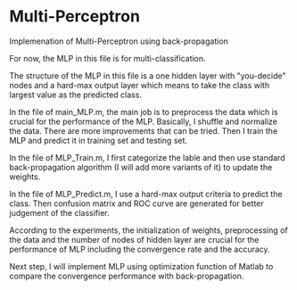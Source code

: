 # Multi-Perceptron
Implemenation of Multi-Perceptron using back-propagation

For now, the MLP in this file is for multi-classification.

The structure of the MLP in this file is a one hidden layer with "you-decide" nodes and a hard-max output layer which means to take the class with largest value as the predicted class.

In the file of main_MLP.m, the main job is to preprocess the data which is crucial for the performance of the MLP. Basically, I shuffle and normalize the data. There are more improvements that can be tried. Then I train the MLP and predict it in training set and testing set.

In the file of MLP_Train.m, I first categorize the lable and then use standard back-propagation algorithm (I will add more variants of it) to update the weights.

In the file of MLP_Predict.m, I use a hard-max output criteria to predict the class. Then confusion matrix and ROC curve are generated for better judgement of the classifier.

According to the experiments, the initialization of weights, preprocessing of the data and the number of nodes of hidden layer are crucial for the performance of MLP including the convergence rate and the accuracy.

Next step, I will implement MLP using optimization function of Matlab to compare the convergence performance with back-propagation.
